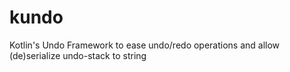 # kundo
Kotlin's Undo Framework to ease undo/redo operations and allow (de)serialize undo-stack to string
